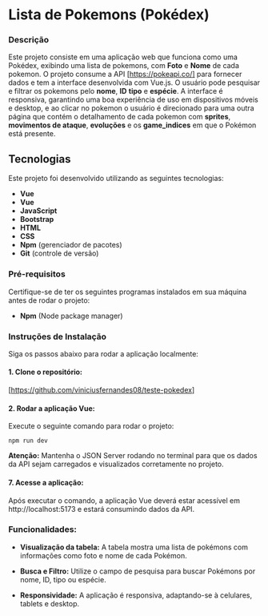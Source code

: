 # Lista de Pokemons (Pokédex)

### Descrição

Este projeto consiste em uma aplicação web que funciona como uma Pokédex, exibindo uma lista de pokemons, com **Foto** e **Nome** de cada pokemon. O projeto consume a API [https://pokeapi.co/] para fornecer dados e tem a interface desenvolvida com Vue.js. O usuário pode pesquisar e filtrar os pokemons pelo **nome**, **ID** **tipo** e **espécie**. A interface é responsiva, garantindo uma boa experiência de uso em dispositivos móveis e desktop, e ao clicar no pokemon o usuário é direcionado para uma outra página que contém o detalhamento de cada pokemon com **sprites**, **movimentos de ataque**, **evoluções** e os **game_indices** em que o Pokémon está presente.

## Tecnologias

Este projeto foi desenvolvido utilizando as seguintes tecnologias:

- **Vue** 
- **Vue**
- **JavaScript**
- **Bootstrap**
- **HTML**
- **CSS**
- **Npm** (gerenciador de pacotes)
- **Git** (controle de versão)

### Pré-requisitos

Certifique-se de ter os seguintes programas instalados em sua máquina antes de rodar o projeto:

- **Npm** (Node package manager)

### Instruções de Instalação

Siga os passos abaixo para rodar a aplicação localmente:

#### 1. Clone o repositório:

[https://github.com/viniciusfernandes08/teste-pokedex]

####  2. Rodar a aplicação Vue:
Execute o seguinte comando para rodar o projeto:

`npm run dev`

 **Atenção:** Mantenha o JSON Server rodando no terminal para que os dados da API sejam carregados e visualizados corretamente no projeto.

#### 7. Acesse a aplicação: 
Após executar o comando, a aplicação Vue deverá estar acessível em http://localhost:5173 e estará consumindo dados da API.

### Funcionalidades:

- **Visualização da tabela:** A tabela mostra uma lista de pokémons com informações como foto e nome de cada Pokémon.

- **Busca e Filtro:** Utilize o campo de pesquisa para buscar Pokémons por nome, ID, tipo ou espécie.

- **Responsividade:** A aplicação é responsiva, adaptando-se à celulares, tablets e desktop.